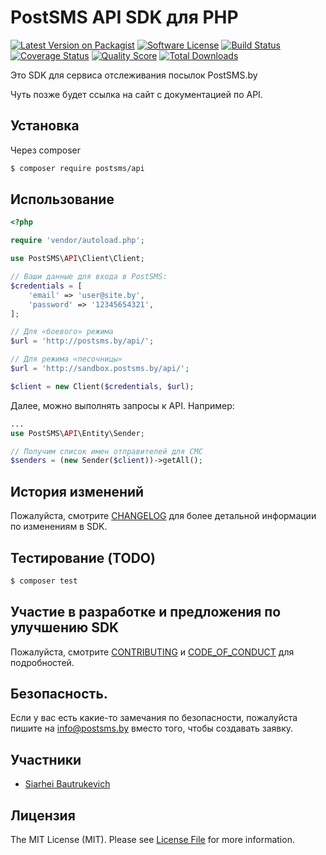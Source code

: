 # PostSMS API SDK для PHP

[![Latest Version on Packagist][ico-version]][link-packagist]
[![Software License][ico-license]](LICENSE.md)
[![Build Status][ico-travis]][link-travis]
[![Coverage Status][ico-scrutinizer]][link-scrutinizer]
[![Quality Score][ico-code-quality]][link-code-quality]
[![Total Downloads][ico-downloads]][link-downloads]

Это SDK для сервиса отслеживания посылок PostSMS.by

Чуть позже будет ссылка на сайт с документацией по API.


## Установка

Через composer

``` bash
$ composer require postsms/api
```

## Использование

``` php
<?php

require 'vendor/autoload.php';

use PostSMS\API\Client\Client;

// Ваши данные для входа в PostSMS:
$credentials = [
    'email' => 'user@site.by',
    'password' => '12345654321',
];

// Для «боевого» режима
$url = 'http://postsms.by/api/';

// Для режима «песочницы»
$url = 'http://sandbox.postsms.by/api/';

$client = new Client($credentials, $url);
```

Далее, можно выполнять запросы к API. Например:


``` php
...
use PostSMS\API\Entity\Sender;

// Получим список имен отправителей для СМС
$senders = (new Sender($client))->getAll();

```

## История изменений

Пожалуйста, смотрите [CHANGELOG](CHANGELOG.md) для более детальной информации по изменениям в SDK.

## Тестирование (TODO)

``` bash
$ composer test
```

## Участие в разработке и предложения по улучшению SDK

Пожалуйста, смотрите [CONTRIBUTING](CONTRIBUTING.md) и [CODE_OF_CONDUCT](CODE_OF_CONDUCT.md) для подробностей.

## Безопасность.

Если у вас есть какие-то замечания по безопасности, пожалуйста пишите на info@postsms.by вместо того, чтобы создавать заявку.

## Участники

- [Siarhei Bautrukevich][link-author]

## Лицензия

The MIT License (MIT). Please see [License File](LICENSE.md) for more information.

[ico-version]: https://img.shields.io/packagist/v/postsms/api.svg?style=flat-square
[ico-license]: https://img.shields.io/badge/license-MIT-brightgreen.svg?style=flat-square
[ico-travis]: https://img.shields.io/travis/postsms/api/master.svg?style=flat-square
[ico-scrutinizer]: https://img.shields.io/scrutinizer/coverage/g/postsms/api.svg?style=flat-square
[ico-code-quality]: https://img.shields.io/scrutinizer/g/postsms/api.svg?style=flat-square
[ico-downloads]: https://img.shields.io/packagist/dt/postsms/api.svg?style=flat-square

[link-packagist]: https://packagist.org/packages/postsms/api
[link-travis]: https://travis-ci.org/postsms/api
[link-scrutinizer]: https://scrutinizer-ci.com/g/postsms/api/code-structure
[link-code-quality]: https://scrutinizer-ci.com/g/postsms/api
[link-downloads]: https://packagist.org/packages/postsms/api
[link-author]: https://github.com/bautrukevich
[link-contributors]: ../../contributors
